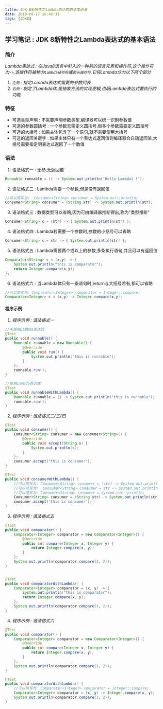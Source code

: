 ```yaml
---
title: JDK 8新特性之Lambda表达式的基本语法
date: 2019-08-17 16:40:31
tags: [JDK8]
---
```


## 学习笔记 : JDK 8新特性之Lambda表达式的基本语法

### 简介
*Lambda表达式 : 在Java8语言中引入的一种新的语言元素和操作符,这个操作符为`->`,该操作符被称为`Lambda操作符`或`箭头操作符`,它将Lambda分为以下两个部分*
1. *`左侧` : 指定Lambda表达式需要的参数列表*
2. *`右侧` : 制定了Lambda体,是抽象方法的实现逻辑,也既Lambda表达式要执行的功能*


### 特征
* 可选类型声明 : 不需要声明参数类型,编译器可以统一识别参数值
* 可选的参数圆括号 : 一个参数无需定义圆括号,但多个参数需要定义圆括号
* 可选的大括号 : 如果主体包含了一个语句,就不需要使用大括号
* 可选的返回关键字 : 如果主体只有一个表达式返回值则编译器会自动返回值,大括号需要指定明表达式返回了一个数值


### 语法
1. 语法格式一 : 无参,无返回值
```java
Runnable runnable = () -> System.out.println("Hello Lambda1 !");
```

2. 语法格式二 : Lambda需要一个参数,但是没有返回值
```java
//可以简写为:  Consumer<String> consumer = System.out::println;
Consumer<String> consumer = (String str) -> System.out.println(str);
```

3. 语法格式三 : 数据类型可以省略,因为可由编译器推断得出,称为"类型推断"
```java
Consumer<String> c = (str) -> { System.out.println(str) };
```

4. 语法格式四 :  Lambda若需要一个参数时,参数的小括号可以省略
```java
Consumer<String> c = str -> { System.out.println(str) };
```

5. 语法格式五 : Lambda需要两个或以上的参数,多条执行语句,并且可以有返回值
```java
Comparator<String> c = (x,y) -> {
    System.out.println("this is comparator");
    return Integer.compare(x,y);
};
```

6. 语法格式六 : 当Lambda体只有一条语句时,return与大括号若有,都可以省略
```java
//可以简写为: Comparator<Integer> comparator = Integer::compare;
Comparator<Integer> c = (x,y) -> Integer.compare(x,y);
```

#### 程序示例
1. *程序示例 : 语法格式一*
```java
//未使用Lambda表达式
@Test
public void runnable() {
    Runnable runnable = new Runnable() {
        @Override
        public void run() {
            System.out.println("this is runnable");
        }
    };
    runnable.run();
}

//使用Lambda表达式
@Test
public void runnableWithLambda() {
    Runnable runnable = () -> System.out.println("this is runnable");
    runnable.run();
}
```

2. *程序示例 : 语法格式二/三/四*
```java
@Test
public void consumer() {
    Consumer<String> consumer = new Consumer<String>() {
        @Override
        public void accept(String s) {
            System.out.println(s);
        }
    };
    consumer.accept("this is consumer");
}

@Test
public void consumerWithLambda() {
    //可以简写为: Consumer<String> consumer = (str) -> System.out.println(str);
    //可以简写为:  Consumer<String> consumer = str -> System.out.println(str);
    //可以简写为: Consumer<String> consumer = System.out::println;
    Consumer<String> consumer = (String str) -> System.out.println(str);
    consumer.accept("this is consumer");
}
```

3. *程序示例 : 语法格式五*
```java
@Test
public void comparator() {
    Comparator<Integer> comparator = new Comparator<Integer>() {
        @Override
        public int compare(Integer x, Integer y) {
            return Integer.compare(x, y);
        }
    };
    System.out.println(comparator.compare(1, 2));
}


@Test
public void comparatorWithLambda() {
    Comparator<Integer> comparator = (x, y) -> {
        System.out.println("this is comparator");
        return Integer.compare(x, y);
    };
    System.out.println(comparator.compare(1, 2));
}
```

4. *程序示例 : 语法格式六*
```java
@Test
public void comparator() {
    Comparator<Integer> comparator = new Comparator<Integer>() {
        @Override
        public int compare(Integer x, Integer y) {
            return Integer.compare(x, y);
        }
    };
    System.out.println(comparator.compare(1, 2));
}

@Test
public void comparatorWithLambda() {
    //可以简写为: Comparator<Integer> comparator = Integer::compare;
    Comparator<Integer> comparator = (x, y) -> Integer.compare(x, y);
    System.out.println(comparator.compare(1, 2));
}
```